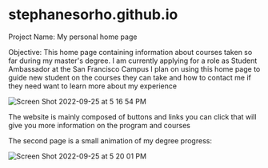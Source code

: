 # stephanesorho.github.io

Project Name: My personal home page

Objective: This home page containing information about courses taken so far during my master's degree. I am currently applying for a role as Student Ambassador at the San Francisco Campus
I plan on using this home page to guide new student on the courses they can take and how to contact me if they need want to learn more about my experience


![Screen Shot 2022-09-25 at 5 16 54 PM](https://user-images.githubusercontent.com/97770592/192172366-59c9cb99-55ed-4ad7-b881-86d62dba8343.png)

The website is mainly composed of buttons and links you can click that will give you more information on the program and courses

The second page is a small animation of my degree progress:

![Screen Shot 2022-09-25 at 5 20 01 PM](https://user-images.githubusercontent.com/97770592/192172532-3ad73054-a6d9-4648-87c9-627c03f30c1c.png)

